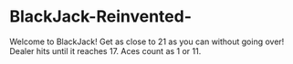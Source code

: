 # BlackJack-Reinvented-
Welcome to BlackJack! Get as close to 21 as you can without going over! Dealer hits until it reaches 17. Aces count as 1 or 11.

